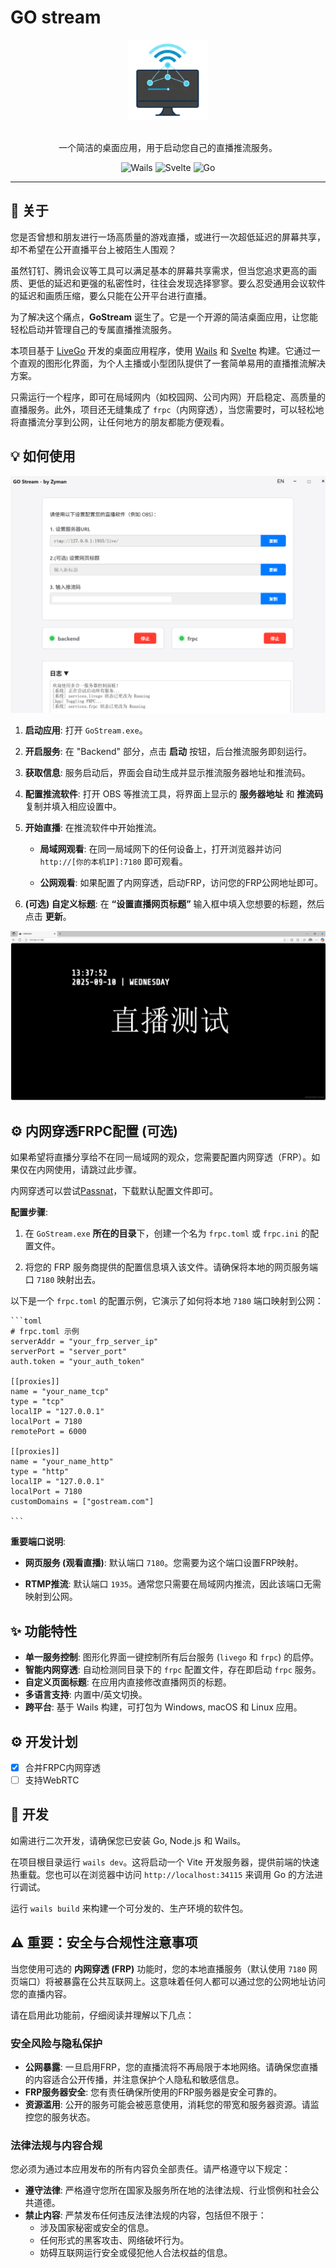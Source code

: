 # GO stream

<div align="center">
  <img src="build/appicon.png" alt="App Icon" width="128"/>
  <br/><br/>
  <p>一个简洁的桌面应用，用于启动您自己的直播推流服务。</p>
  <p>
    <img src="https://img.shields.io/badge/Wails-v2-red?style=for-the-badge&logo=wails" alt="Wails">
    <img src="https://img.shields.io/badge/Svelte-v3-orange?style=for-the-badge&logo=svelte" alt="Svelte">
    <img src="https://img.shields.io/badge/Go-1.18+-blue?style=for-the-badge&logo=go" alt="Go">
  </p>
</div>

---

## 📖 关于

您是否曾想和朋友进行一场高质量的游戏直播，或进行一次超低延迟的屏幕共享，却不希望在公开直播平台上被陌生人围观？

虽然钉钉、腾讯会议等工具可以满足基本的屏幕共享需求，但当您追求更高的画质、更低的延迟和更强的私密性时，往往会发现选择寥寥。要么忍受通用会议软件的延迟和画质压缩，要么只能在公开平台进行直播。

为了解决这个痛点，**GoStream** 诞生了。它是一个开源的简洁桌面应用，让您能轻松启动并管理自己的专属直播推流服务。

本项目基于 [LiveGo](https://github.com/gwuhaolin/livego) 开发的桌面应用程序，使用 [Wails](https://wails.io) 和 [Svelte](https://svelte.dev/) 构建。它通过一个直观的图形化界面，为个人主播或小型团队提供了一套简单易用的直播推流解决方案。

只需运行一个程序，即可在局域网内（如校园网、公司内网）开启稳定、高质量的直播服务。此外，项目还无缝集成了 `frpc`（内网穿透），当您需要时，可以轻松地将直播流分享到公网，让任何地方的朋友都能方便观看。


## 💡 如何使用

![软件截图](build/screenshot.png)

1.  **启动应用**: 打开 `GoStream.exe`。

2.  **开启服务**: 在 "Backend" 部分，点击 **启动** 按钮，后台推流服务即刻运行。

3.  **获取信息**: 服务启动后，界面会自动生成并显示推流服务器地址和推流码。

4.  **配置推流软件**: 打开 OBS 等推流工具，将界面上显示的 **服务器地址** 和 **推流码** 复制并填入相应设置中。

5.  **开始直播**: 在推流软件中开始推流。

    *   **局域网观看**: 在同一局域网下的任何设备上，打开浏览器并访问 `http://[你的本机IP]:7180` 即可观看。

    *   **公网观看**: 如果配置了内网穿透，启动FRP，访问您的FRP公网地址即可。

6.  **(可选) 自定义标题**: 在 **“设置直播网页标题”** 输入框中填入您想要的标题，然后点击 **更新**。


![浏览器访问](build/client.png)

## ⚙️ 内网穿透FRPC配置 (可选)

如果希望将直播分享给不在同一局域网的观众，您需要配置内网穿透（FRP）。如果仅在内网使用，请跳过此步骤。

内网穿透可以尝试[Passnat](https://dashboard.passnat.com/reg?aff=QjeMTK)，下载默认配置文件即可。


**配置步骤**:

1.  在 `GoStream.exe` **所在的目录**下，创建一个名为 `frpc.toml` 或 `frpc.ini` 的配置文件。

2.  将您的 FRP 服务商提供的配置信息填入该文件。请确保将本地的网页服务端口 `7180` 映射出去。

以下是一个 `frpc.toml` 的配置示例，它演示了如何将本地 `7180` 端口映射到公网：

    ```toml
    # frpc.toml 示例
    serverAddr = "your_frp_server_ip"
    serverPort = "server_port"
    auth.token = "your_auth_token"

    [[proxies]]
    name = "your_name_tcp"
    type = "tcp"
    localIP = "127.0.0.1"
    localPort = 7180
    remotePort = 6000

    [[proxies]]
    name = "your_name_http"
    type = "http"
    localIP = "127.0.0.1"
    localPort = 7180
    customDomains = ["gostream.com"]

    ```
**重要端口说明**:

*   **网页服务 (观看直播)**: 默认端口 `7180`。您需要为这个端口设置FRP映射。

*   **RTMP推流**: 默认端口 `1935`。通常您只需要在局域网内推流，因此该端口无需映射到公网。

## ✨ 功能特性

- **单一服务控制**: 图形化界面一键控制所有后台服务 (`livego` 和 `frpc`) 的启停。
- **智能内网穿透**: 自动检测同目录下的 `frpc` 配置文件，存在即启动 `frpc` 服务。
- **自定义页面标题**: 在应用内直接修改直播网页的标题。
- **多语言支持**: 内置中/英文切换。
- **跨平台**: 基于 Wails 构建，可打包为 Windows, macOS 和 Linux 应用。

## ⚙️ 开发计划

- [x] 合并FRPC内网穿透
- [ ] 支持WebRTC 

## 🔧 开发

如需进行二次开发，请确保您已安装 Go, Node.js 和 Wails。

在项目根目录运行 `wails dev`。这将启动一个 Vite 开发服务器，提供前端的快速热重载。您也可以在浏览器中访问 `http://localhost:34115` 来调用 Go 的方法进行调试。


运行 `wails build` 来构建一个可分发的、生产环境的软件包。

## ⚠️ 重要：安全与合规性注意事项

当您使用可选的 **内网穿透 (FRP)** 功能时，您的本地直播服务（默认使用  `7180` 网页端口）将被暴露在公共互联网上。这意味着任何人都可以通过您的公网地址访问您的直播内容。

请在启用此功能前，仔细阅读并理解以下几点：

### 安全风险与隐私保护

*   **公网暴露**: 一旦启用FRP，您的直播流将不再局限于本地网络。请确保您直播的内容适合公开传播，并注意保护个人隐私和敏感信息。
*   **FRP服务器安全**: 您有责任确保所使用的FRP服务器是安全可靠的。
*   **资源滥用**: 公开的服务可能会被恶意使用，消耗您的带宽和服务器资源。请监控您的服务状态。

### 法律法规与内容合规

您必须为通过本应用发布的所有内容负全部责任。请严格遵守以下规定：

*   **遵守法律**: 严格遵守您所在国家及服务所在地的法律法规、行业惯例和社会公共道德。
*   **禁止内容**: 严禁发布任何违反法律法规的内容，包括但不限于：
    *   涉及国家秘密或安全的信息。
    *   任何形式的黑客攻击、网络破坏行为。
    *   妨碍互联网运行安全或侵犯他人合法权益的信息。